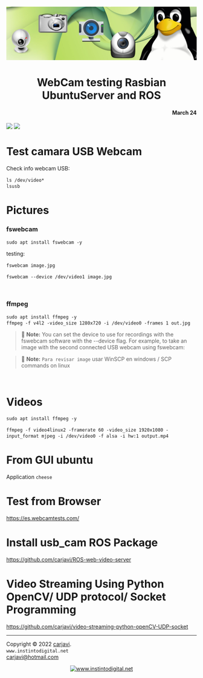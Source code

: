 <p align="center"><img src="./img/webcam.jpg" width="800"  alt=" " /></p>
<h1 align="center"> WebCam testing Rasbian UbuntuServer and ROS </h1> 
<h4 align="right">March 24</h4>

<img src="https://img.shields.io/badge/OS-Linux%20GNU-yellowgreen">
<img src="https://img.shields.io/badge/OS%20-Raspbian%20GNU%2FLinux%2011%20(bulleye)-yellowgreen">


<br>

# Test camara USB Webcam
Check info webcam USB:
```
ls /dev/video*
lsusb
```

# Pictures
### fswebcam
```
sudo apt install fswebcam -y
```
testing:
```
fswebcam image.jpg
```
```
fswebcam --device /dev/video1 image.jpg
```
<br>

### ffmpeg
```
sudo apt install ffmpeg -y
ffmpeg -f v4l2 -video_size 1280x720 -i /dev/video0 -frames 1 out.jpg
```

> :memo: **Note:** You can set the device to use for recordings with the fswebcam software with the --device flag. For example, to take an image with the second connected USB webcam using fswebcam:


> :memo: **Note:** ```Para revisar image``` usar WinSCP en windows / SCP commands on linux

<br>

# Videos
```
sudo apt install ffmpeg -y
```
```
ffmpeg -f video4linux2 -framerate 60 -video_size 1920x1080 -input_format mjpeg -i /dev/video0 -f alsa -i hw:1 output.mp4
```

# From GUI ubuntu
Application ```cheese```

# Test from Browser
https://es.webcamtests.com/

# Install usb_cam ROS Package
https://github.com/carjavi/ROS-web-video-server

# Video Streaming Using Python OpenCV/ UDP protocol/ Socket Programming
https://github.com/carjavi/video-streaming-python-openCV-UDP-socket
<br>

---
Copyright &copy; 2022 [carjavi](https://github.com/carjavi). <br>
```www.instintodigital.net``` <br>
carjavi@hotmail.com <br>
<p align="center">
    <a href="https://instintodigital.net/" target="_blank"><img src="./img/developer.png" height="100" alt="www.instintodigital.net"></a>
</p>




